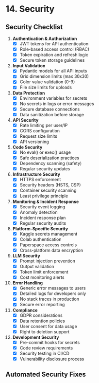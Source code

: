 # 14. Security

## Security Checklist

1. **Authentication & Authorization**
   - [x] JWT tokens for API authentication
   - [x] Role-based access control (RBAC)
   - [x] Token expiration and refresh logic
   - [x] Secure token storage guidelines

2. **Input Validation**
   - [x] Pydantic models for all API inputs
   - [x] Grid dimension limits (max 30x30)
   - [x] Color value validation (0-9)
   - [x] File size limits for uploads

3. **Data Protection**
   - [x] Environment variables for secrets
   - [x] No secrets in logs or error messages
   - [x] Secure database connections
   - [x] Data sanitization before storage

4. **API Security**
   - [x] Rate limiting per user/IP
   - [x] CORS configuration
   - [x] Request size limits
   - [x] API versioning

5. **Code Security**
   - [x] No eval() or exec() usage
   - [x] Safe deserialization practices
   - [x] Dependency scanning (safety)
   - [x] Regular security updates

6. **Infrastructure Security**
   - [x] HTTPS enforcement
   - [x] Security headers (HSTS, CSP)
   - [x] Container security scanning
   - [x] Least privilege principle

7. **Monitoring & Incident Response**
   - [x] Security event logging
   - [x] Anomaly detection
   - [x] Incident response plan
   - [x] Regular security audits

8. **Platform-Specific Security**
   - [x] Kaggle secrets management
   - [x] Colab authentication
   - [x] Paperspace access controls
   - [x] Cross-platform data encryption

9. **LLM Security**
   - [x] Prompt injection prevention
   - [x] Output validation
   - [x] Token limit enforcement
   - [x] Cost monitoring alerts

10. **Error Handling**
    - [x] Generic error messages to users
    - [x] Detailed logs for developers only
    - [x] No stack traces in production
    - [x] Secure error reporting

11. **Compliance**
    - [x] GDPR considerations
    - [x] Data retention policies
    - [x] User consent for data usage
    - [x] Right to deletion support

12. **Development Security**
    - [x] Pre-commit hooks for secrets
    - [x] Code review requirements
    - [x] Security testing in CI/CD
    - [x] Vulnerability disclosure process

## Automated Security Fixes

```python